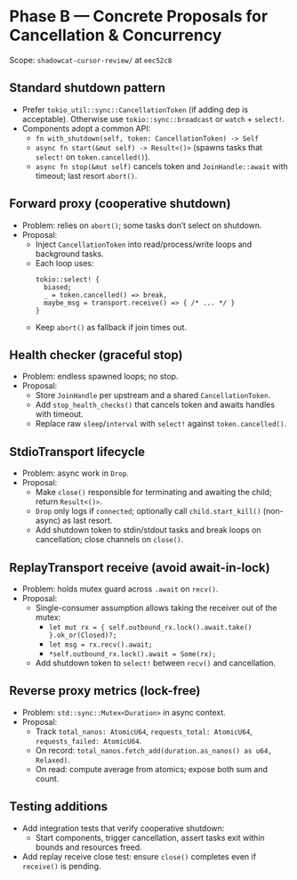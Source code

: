 # Phase B — Concrete Proposals for Cancellation & Concurrency

Scope: `shadowcat-cursor-review/` at `eec52c8`

## Standard shutdown pattern
- Prefer `tokio_util::sync::CancellationToken` (if adding dep is acceptable). Otherwise use `tokio::sync::broadcast` or `watch` + `select!`.
- Components adopt a common API:
  - `fn with_shutdown(self, token: CancellationToken) -> Self`
  - `async fn start(&mut self) -> Result<()>` (spawns tasks that `select!` on `token.cancelled()`).
  - `async fn stop(&mut self)` cancels token and `JoinHandle::await` with timeout; last resort `abort()`.

## Forward proxy (cooperative shutdown)
- Problem: relies on `abort()`; some tasks don’t select on shutdown.
- Proposal:
  - Inject `CancellationToken` into read/process/write loops and background tasks.
  - Each loop uses:
    ```
    tokio::select! {
      biased;
      _ = token.cancelled() => break,
      maybe_msg = transport.receive() => { /* ... */ }
    }
    ```
  - Keep `abort()` as fallback if join times out.

## Health checker (graceful stop)
- Problem: endless spawned loops; no stop.
- Proposal:
  - Store `JoinHandle` per upstream and a shared `CancellationToken`.
  - Add `stop_health_checks()` that cancels token and awaits handles with timeout.
  - Replace raw `sleep`/`interval` with `select!` against `token.cancelled()`.

## StdioTransport lifecycle
- Problem: async work in `Drop`.
- Proposal:
  - Make `close()` responsible for terminating and awaiting the child; return `Result<()>`.
  - `Drop` only logs if `connected`; optionally call `child.start_kill()` (non-async) as last resort.
  - Add shutdown token to stdin/stdout tasks and break loops on cancellation; close channels on `close()`.

## ReplayTransport receive (avoid await-in-lock)
- Problem: holds mutex guard across `.await` on `recv()`.
- Proposal:
  - Single-consumer assumption allows taking the receiver out of the mutex:
    - `let mut rx = { self.outbound_rx.lock().await.take() }.ok_or(Closed)?;`
    - `let msg = rx.recv().await;`
    - `*self.outbound_rx.lock().await = Some(rx);`
  - Add shutdown token to `select!` between `recv()` and cancellation.

## Reverse proxy metrics (lock-free)
- Problem: `std::sync::Mutex<Duration>` in async context.
- Proposal:
  - Track `total_nanos: AtomicU64`, `requests_total: AtomicU64`, `requests_failed: AtomicU64`.
  - On record: `total_nanos.fetch_add(duration.as_nanos() as u64, Relaxed)`.
  - On read: compute average from atomics; expose both sum and count.

## Testing additions
- Add integration tests that verify cooperative shutdown:
  - Start components, trigger cancellation, assert tasks exit within bounds and resources freed.
- Add replay receive close test: ensure `close()` completes even if `receive()` is pending.
